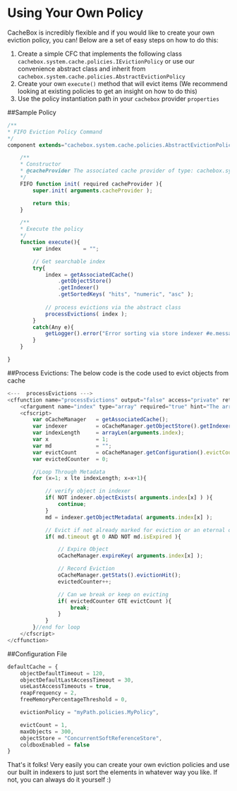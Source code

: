 # Using Your Own Policy

CacheBox is incredibly flexible and if you would like to create your own eviction policy, you can! Below are a set of easy steps on how to do this:

1. Create a simple CFC that implements the following class `cachebox.system.cache.policies.IEvictionPolicy` or use our convenience abstract class and inherit from `cachebox.system.cache.policies.AbstractEvictionPolicy`
2. Create your own `execute()` method that will evict items (We recommend looking at existing policies to get an insight on how to do this) 
3. Use the policy instantiation path in your `cachebox` provider `properties`

##Sample Policy

```javascript
/**
* FIFO Eviction Policy Command
*/
component extends="cachebox.system.cache.policies.AbstractEvictionPolicy"{

	/**
	* Constructor
	* @cacheProvider The associated cache provider of type: cachebox.system.cache.ICacheProvider
	*/
	FIFO function init( required cacheProvider ){
		super.init( arguments.cacheProvider );

        return this;
	}

	/**
	* Execute the policy
	*/
	function execute(){
		var index       = "";

        // Get searchable index
        try{
            index = getAssociatedCache()
            	.getObjectStore()
            	.getIndexer()
            	.getSortedKeys( "hits", "numeric", "asc" );
            
            // process evictions via the abstract class
            processEvictions( index );
        }
        catch(Any e){
            getLogger().error("Error sorting via store indexer #e.message# #e.detail# #e.stackTrace#.");
        }
	}

}
```
##Process Evictions: 
The below code is the code used to evict objects from cache

```javascript
<---  processEvictions --->
<cffunction name="processEvictions" output="false" access="private" returntype="void" hint="Abstract processing of evictions">
    <cfargument name="index" type="array" required="true" hint="The array of metadata keys used for processing evictions"/>
    <cfscript>
        var oCacheManager   = getAssociatedCache();
        var indexer         = oCacheManager.getObjectStore().getIndexer();
        var indexLength     = arrayLen(arguments.index);
        var x               = 1;
        var md              = "";
        var evictCount      = oCacheManager.getConfiguration().evictCount;
        var evictedCounter  = 0;

        //Loop Through Metadata
        for (x=1; x lte indexLength; x=x+1){

            // verify object in indexer
            if( NOT indexer.objectExists( arguments.index[x] ) ){
                continue;
            }
            md = indexer.getObjectMetadata( arguments.index[x] );

            // Evict if not already marked for eviction or an eternal object.
            if( md.timeout gt 0 AND NOT md.isExpired ){

                // Expire Object
                oCacheManager.expireKey( arguments.index[x] );

                // Record Eviction
                oCacheManager.getStats().evictionHit();
                evictedCounter++;

                // Can we break or keep on evicting
                if( evictedCounter GTE evictCount ){
                    break;
                }
            }
        }//end for loop
    </cfscript>
</cffunction>
```

##Configuration File

```javascript
defaultCache = {
    objectDefaultTimeout = 120,
    objectDefaultLastAccessTimeout = 30,
    useLastAccessTimeouts = true,
    reapFrequency = 2,
    freeMemoryPercentageThreshold = 0,

    evictionPolicy = "myPath.policies.MyPolicy",

    evictCount = 1,
    maxObjects = 300,
    objectStore = "ConcurrentSoftReferenceStore",
    coldboxEnabled = false
}
```

That's it folks! Very easily you can create your own eviction policies and use our built in indexers to just sort the elements in whatever way you like. If not, you can always do it yourself :)
